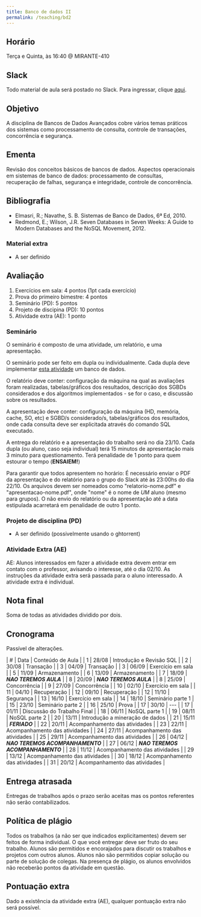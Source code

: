 ```yaml
---
title: Banco de dados II
permalink: /teaching/bd2
---
```


## Horário

Terça e Quinta, às 16:40 @ MIRANTE-410

## Slack

Todo material de aula será postado no Slack. Para ingressar, clique [aqui](https://join.slack.com/t/bd2-bcc/shared_invite/enQtNDI0MTA5NTI1MTA3LTVmMTRiZTRlMzM1YWNmYjdjZWYxYTliNjQ3ZGQ3ZDdhM2UwY2FiNTU5NzNjYzk3OTIwMDY1ODlhZjk0OTA2NDM).

## Objetivo

A disciplina de Bancos de Dados Avançados cobre vários temas práticos dos sistemas como processamento de consulta, controle de transações, concorrência e segurança.


## Ementa

Revisão dos conceitos básicos de bancos de dados. Aspectos operacionais em sistemas de banco de dados: processamento de consultas, recuperação de falhas, segurança e integridade, controle de concorrência.


## Bibliografia

- Elmasri, R.; Navathe, S. B. Sistemas de Banco de Dados, 6ª Ed, 2010.
- Redmond, E.; Wilson, J.R. Seven Databases in Seven Weeks: A Guide to Modern Databases and the NoSQL Movement, 2012.

### Material extra

- A ser definido


## Avaliação

1. Exercícios em sala: 4 pontos (1pt cada exercício)
2. Prova do primeiro bimestre: 4 pontos
3. Seminário (PD): 5 pontos
3. Projeto de discipina (PD): 10 pontos
4. Atividade extra (AE): 1 ponto

### Seminário

O seminário é composto de uma atividade, um relatório, e uma apresentação.

O seminário pode ser feito em dupla ou individualmente. Cada dupla deve implementar [esta atividade](/teaching/bd2/exercise) um banco de dados.

O relatório deve conter: configuração da máquina na qual as avaliações foram realizadas, tabelas/gráficos dos resultados, descrição dos SGBDs considerados e dos algoritmos implementados - se for o caso, e discussão sobre os resultados.

A apresentação deve conter: configuração da máquina (HD, memória, cache, SO, etc) e SGBD/s considerado/s, tabelas/gráficos dos resultados, onde cada consulta deve ser explicitada através do comando SQL executado.

A entrega do relatório e a apresentação do trabalho será no dia 23/10. Cada dupla (ou aluno, caso seja individual) terá 15 minutos de apresentação mais 3 minuto para questionamento. Terá penalidade de 1 ponto para quem estourar o tempo (**ENSAIEM!**)

Para garantir que todos apresentem no horário: É necessário enviar o PDF da apresentação e do relatório para o grupo do Slack até às 23:00hs do dia 22/10. Os arquivos devem ser nomeados como "relatorio-nome.pdf" e "apresentacao-nome.pdf", onde "nome" é o nome de *UM* aluno (mesmo para grupos). O não envio do relatório ou da apresentação até a data estipulada acarretará em penalidade de outro 1 ponto.

### Projeto de disciplina (PD)

- A ser definido (possivelmente usando o ghtorrent)

### Atividade Extra (AE)

AE: Alunos interessados em fazer a atividade extra devem entrar em contato com o professor, avisando o interesse, até o dia 02/10. As instruções da atividade extra será passada para o aluno interessado. A atividade extra é individual.

## Nota final

Soma de todas as atividades dividido por dois.

## Cronograma

Passível de alterações.

| # | Data  | Conteúdo de Aula              |
| 1 | 28/08 | Introdução e Revisão SQL      |
| 2 | 30/08 | Transação                     |
| 3 | 04/09 | Transação                     |
| 3 | 06/09 | Exercício em sala             |
| 5 | 11/09 | Armazenamento                 |
| 6 | 13/09 | Armazenamento                 |
| 7 | 18/09 | ***NAO TEREMOS AULA***        |
| 8 | 20/09 | ***NAO TEREMOS AULA***        |
| 8 | 25/09 | Concorrência                  |
| 9 | 27/09 | Concorrência                  |
| 10 | 02/10 | Exercício em sala            |
| 11 | 04/10 | Recuperação                  |
| 12 | 09/10 | Recuperação                  |
| 12 | 11/10 | Segurança                    |
| 13 | 16/10 | Exercício em sala            |
| 14 | 18/10 | Seminário parte 1            |
| 15 | 23/10 | Seminário parte 2            |
| 16 | 25/10 | Prova                        |
| 17 | 30/10 | ---                          |
| 17 | 01/11 | Discussão do Trabalho Final  |
| 18 | 06/11 | NoSQL parte 1 |
| 19 | 08/11 | NoSQL parte 2 |
| 20 | 13/11 | Introdução a mineração de dados |
| 21 | 15/11 | ***FERIADO*** |
| 22 | 20/11 | Acompanhamento das atividades |
| 23 | 22/11 | Acompanhamento das atividades |
| 24 | 27/11 | Acompanhamento das atividades |
| 25 | 29/11 | Acompanhamento das atividades |
| 26 | 04/12 | ***NAO TEREMOS ACOMPANHAMENTO*** |
| 27 | 06/12 | ***NAO TEREMOS ACOMPANHAMENTO*** |
| 28 | 11/12 | Acompanhamento das atividades |
| 29 | 13/12 | Acompanhamento das atividades |
| 30 | 18/12 | Acompanhamento das atividades |
| 31 | 20/12 | Acompanhamento das atividades |


## Entrega atrasada

Entregas de trabalhos após o prazo serão aceitas mas os pontos referentes não serão contabilizados.

## Política de plágio

Todos os trabalhos (a não ser que indicados explicitamentes) devem ser feitos de forma individual. O que você entregar deve ser fruto do seu trabalho. Alunos são permitidos e encorajados para discutir os trabalhos e projetos com outros alunos. Alunos não são permitidos copiar solução ou parte de solução de colegas. Na presença de plágio, os alunos envolvidos não receberão pontos da atividade em questão.

## Pontuação extra

Dado a existência da atividade extra (AE), qualquer pontuação extra não será possível.
